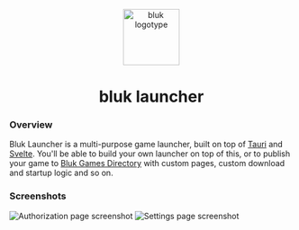 <p align="center">
    <a href="https://github.com/bluk-studio/launcher">
        <picture>
            <source media="(prefers-color-scheme: dark)" srcset="https://assets.k8s.odzi.dog/odzi-assets/logotypes/bluk-white.svg" width="100">
            <source media="(prefers-color-scheme: light)" srcset="https://assets.k8s.odzi.dog/odzi-assets/logotypes/bluk-white.svg" width="100">
            <img alt="bluk logotype" src="https://assets.k8s.odzi.dog/odzi-assets/logotypes/bluk-white.svg" width="100">
        </picture>
    </a>
</p>

<h1 align="center">bluk launcher</h1>

### Overview

Bluk Launcher is a multi-purpose game launcher, built on top of [Tauri](https://github.com/tauri-apps/tauri) and [Svelte](https://github.com/sveltejs/svelte). You'll be able to build your own launcher on top of this, or to publish your game to [Bluk Games Directory](https://github.com/bluk-studio/games-directory) with custom pages, custom download and startup logic and so on.

### Screenshots

<img alt="Authorization page screenshot" src="https://assets.k8s.odzi.dog/odzi-assets/bluk/launcher/screenshots/auth_page.jpeg" />
<img alt="Settings page screenshot" src="https://assets.k8s.odzi.dog/odzi-assets/bluk/launcher/screenshots/settings_page.jpeg" />
